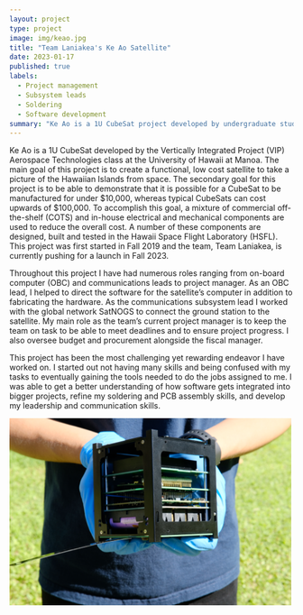 ```yaml
---
layout: project
type: project
image: img/keao.jpg
title: "Team Laniakea's Ke Ao Satellite"
date: 2023-01-17
published: true
labels:
  - Project management
  - Subsystem leads
  - Soldering
  - Software development
summary: "Ke Ao is a 1U CubeSat project developed by undergraduate students at the University of Hawaii at Manoa."
---
```


Ke Ao is a 1U CubeSat developed by the Vertically Integrated Project (VIP) Aerospace Technologies class at the University of Hawaii at Manoa. The main goal of this project is to create a functional, low cost satellite to take a picture of the Hawaiian Islands from space. The secondary goal for this project is to be able to demonstrate that it is possible for a CubeSat to be manufactured for under $10,000, whereas typical CubeSats can cost upwards of $100,000. To accomplish this goal, a mixture of commercial off-the-shelf (COTS) and in-house electrical and mechanical components are used to reduce the overall cost.  A number of these components are designed, built and tested in the Hawaii Space Flight Laboratory (HSFL). This project was first started in Fall 2019 and the team, Team Laniakea, is currently pushing for a launch in Fall 2023.

Throughout this project I have had numerous roles ranging from on-board computer (OBC) and communications leads to project manager. As an OBC lead, I helped to direct the software for the satellite’s computer in addition to fabricating the hardware. As the communications subsystem lead I worked with the global network SatNOGS to connect the ground station to the satellite. My main role as the team’s current project manager is to keep the team on task to be able to meet deadlines and to ensure project progress. I also oversee budget and procurement alongside the fiscal manager. 

This project has been the most challenging yet rewarding endeavor I have worked on. I started out not having many skills and being confused with my tasks to eventually gaining the tools needed to do the jobs assigned to me. I was able to get a better understanding of how software gets integrated into bigger projects, refine my soldering and PCB assembly skills, and develop my leadership and communication skills.

<div class="text-center p-4">
  <img width="500px" src="../img/ke-ao-image.JPG" class="img-thumbnail" >
</div>
